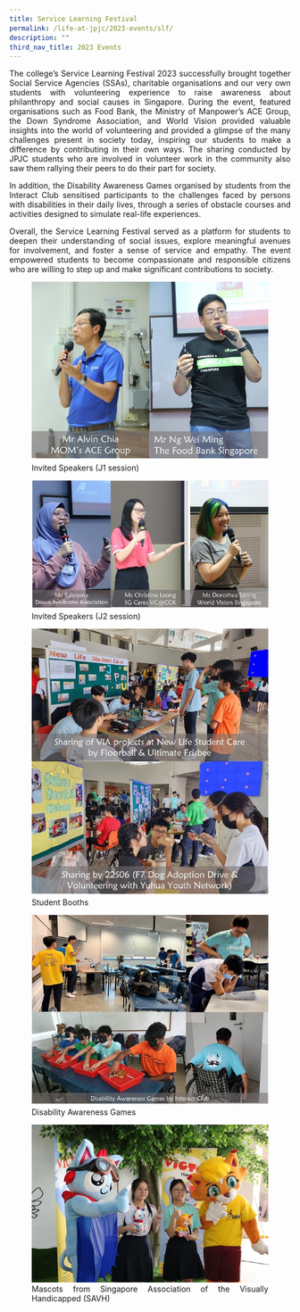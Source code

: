 ```yaml
---
title: Service Learning Festival
permalink: /life-at-jpjc/2023-events/slf/
description: ""
third_nav_title: 2023 Events
---
```

<div align="justify">

<p>The college’s Service Learning Festival 2023 successfully brought together Social Service Agencies (SSAs), charitable organisations and our very own students with volunteering experience to raise awareness about philanthropy and social causes in Singapore. During the event, featured organisations such as Food Bank, the Ministry of Manpower’s ACE Group, the Down Syndrome Association, and World Vision provided valuable insights into the world of volunteering and provided a glimpse of the many challenges present in society today, inspiring our students to make a difference by contributing in their own ways. The sharing conducted by JPJC students who are involved in volunteer work in the community also saw them rallying their peers to do their part for society. &nbsp;</p>

<p>In addition, the Disability Awareness Games organised by students from the Interact Club sensitised participants to the challenges faced by persons with disabilities in their daily lives, through a series of obstacle courses and activities designed to simulate real-life experiences.</p>

<p>Overall, the Service Learning Festival served as a platform for students to deepen their understanding of social issues, explore meaningful avenues for involvement, and foster a sense of service and empathy. The event empowered students to become compassionate and responsible citizens who are willing to step up and make significant contributions to society.</p>

<figure>
<img src="images/Life%20%40%20JPJC/2023%20Events/Service%20Learning%20Festival%202023/service1.jpg">
<figcaption>Invited Speakers (J1 session)</figcaption></figure>


<figure>
<img src="images/Life%20%40%20JPJC/2023%20Events/Service%20Learning%20Festival%202023/service2.jpg">
<figcaption>Invited Speakers (J2 session)</figcaption></figure>
	
	
<figure>
<img src="images/Life%20%40%20JPJC/2023%20Events/Service%20Learning%20Festival%202023/service3.jpg">
<figcaption>Student Booths</figcaption></figure>
	
	
<figure>
<img src="images/Life%20%40%20JPJC/2023%20Events/Service%20Learning%20Festival%202023/service4.jpg">
<figcaption>Disability Awareness Games</figcaption></figure>
	
	
<figure>
<img src="images/Life%20%40%20JPJC/2023%20Events/Service%20Learning%20Festival%202023/service5.JPG">
<figcaption>Mascots from Singapore Association of the Visually Handicapped (SAVH)</figcaption></figure>

</div>